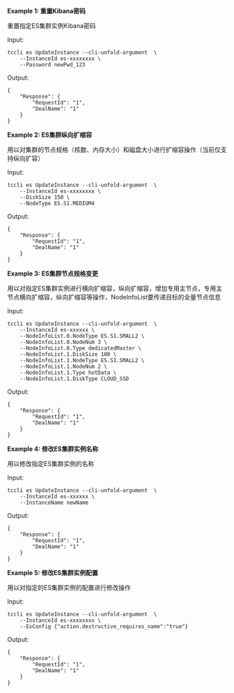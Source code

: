 **Example 1: 重置Kibana密码**

重置指定ES集群实例Kibana密码

Input: 

```
tccli es UpdateInstance --cli-unfold-argument  \
    --InstanceId es-xxxxxxxx \
    --Password newPwd_123
```

Output: 
```
{
    "Response": {
        "RequestId": "1",
        "DealName": "1"
    }
}
```

**Example 2: ES集群纵向扩缩容**

用以对集群的节点规格（核数、内存大小）和磁盘大小进行扩缩容操作（当前仅支持纵向扩容）

Input: 

```
tccli es UpdateInstance --cli-unfold-argument  \
    --InstanceId es-xxxxxxxx \
    --DiskSize 150 \
    --NodeType ES.S1.MEDIUM4
```

Output: 
```
{
    "Response": {
        "RequestId": "1",
        "DealName": "1"
    }
}
```

**Example 3: ES集群节点规格变更**

用以对指定ES集群实例进行横向扩缩容，纵向扩缩容，增加专用主节点，专用主节点横向扩缩容，纵向扩缩容等操作，NodeInfoList要传递目标的全量节点信息

Input: 

```
tccli es UpdateInstance --cli-unfold-argument  \
    --InstanceId es-xxxxxx \
    --NodeInfoList.0.NodeType ES.S1.SMALL2 \
    --NodeInfoList.0.NodeNum 3 \
    --NodeInfoList.0.Type dedicatedMaster \
    --NodeInfoList.1.DiskSize 100 \
    --NodeInfoList.1.NodeType ES.S1.SMALL2 \
    --NodeInfoList.1.NodeNum 2 \
    --NodeInfoList.1.Type hotData \
    --NodeInfoList.1.DiskType CLOUD_SSD
```

Output: 
```
{
    "Response": {
        "RequestId": "1",
        "DealName": "1"
    }
}
```

**Example 4: 修改ES集群实例名称**

用以修改指定ES集群实例的名称

Input: 

```
tccli es UpdateInstance --cli-unfold-argument  \
    --InstanceId es-xxxxxx \
    --InstanceName newName
```

Output: 
```
{
    "Response": {
        "RequestId": "1",
        "DealName": "1"
    }
}
```

**Example 5: 修改ES集群实例配置**

用以对指定的ES集群实例的配置进行修改操作

Input: 

```
tccli es UpdateInstance --cli-unfold-argument  \
    --InstanceId es-xxxxxxxx \
    --EsConfig {"action.destructive_requires_name":"true"}
```

Output: 
```
{
    "Response": {
        "RequestId": "1",
        "DealName": "1"
    }
}
```

